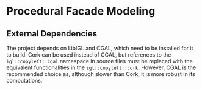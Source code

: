 Procedural Facade Modeling
==========================

External Dependencies
--------------------

The project depends on LibIGL and CGAL, which need to be installed for it to build. Cork can be used instead of CGAL, but references to the <code>igl::copyleft::cgal</code> namespace in source files must be replaced with the equivalent functionalities in the <code>igl::copyleft::cork</code>.
However, CGAL is the recommended choice as, although slower than Cork, it is more robust in its computations.